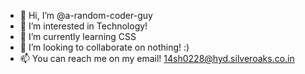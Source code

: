 - 👋 Hi, I’m @a-random-coder-guy
- 👀 I’m interested in Technology!
- 🌱 I’m currently learning CSS
- 💞️ I’m looking to collaborate on nothing! :)
- 📫 You can reach me on my email! 14sh0228@hyd.silveroaks.co.in

<!---
a-random-coder-guy/a-random-coder-guy is a ✨ special ✨ repository because its `README.md` (this file) appears on your GitHub profile.
You can click the Preview link to take a look at your changes.
--->
